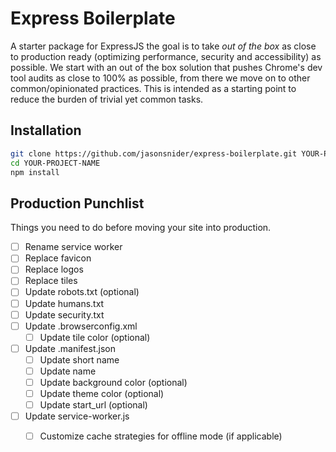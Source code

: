 # Express Boilerplate
A starter package for ExpressJS the goal is to take _out of the box_ as close to production ready (optimizing performance, security and accessibility) as possible. We start with an out of the box solution that pushes Chrome's dev tool audits as close to 100% as possible, from there we move on to other common/opinionated practices. This is intended as a starting point to reduce the burden of trivial yet common tasks.

## Installation

```sh
git clone https://github.com/jasonsnider/express-boilerplate.git YOUR-PROJECT-NAME
cd YOUR-PROJECT-NAME
npm install
```


## Production Punchlist

Things you need to do before moving your site into production.

- [ ] Rename service worker
- [ ] Replace favicon
- [ ] Replace logos
- [ ] Replace tiles
- [ ] Update robots.txt (optional)
- [ ] Update humans.txt
- [ ] Update security.txt
- [ ] Update .browserconfig.xml
    - [ ] Update tile color (optional)
- [ ] Update .manifest.json
    - [ ] Update short name
    - [ ] Update name
    - [ ] Update background color (optional)
    - [ ] Update theme color (optional)
    - [ ] Update start_url (optional)
- [ ] Update service-worker.js
    - [ ] Customize cache strategies for offline mode (if applicable)


